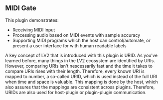 ## MIDI Gate

This plugin demonstrates:
* Receiving MIDI input
* Processing audio based on MIDI events with sample accuracy
* Supporting MIDI programs which the host can control/automate, or present a user interface for with human readable labels

A key concept of LV2 that is introduced with this plugin is URID. As you've learned before, many things in the LV2 ecosystem are identified by URIs. However, comparing URIs isn't nescessarily fast and the time it takes to compare URIs rises with their length. Therefore, every known URI is mapped to number, a so-called URID, which is used instead of the full URI when time and space is valuable. This mapping is done by the host, which also assures that the mappings are consistent across plugins. Therefore, URIDs are also used for host-plugin or plugin-plugin communication.